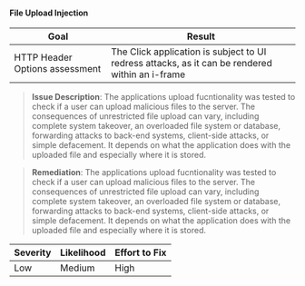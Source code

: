 
#### File Upload Injection
| Goal      | Result |
| ----------- | ----------- |
| HTTP Header Options assessment      | The Click application is subject to UI redress attacks, as it can be rendered within an i-frame       |
>**Issue Description**: 
The applications upload fucntionality was tested to check if a user can upload malicious files to the server. The consequences of unrestricted file upload can vary, including complete system takeover, an overloaded file system or database, forwarding attacks to back-end systems, client-side attacks, or simple defacement. It depends on what the application does with the uploaded file and especially where it is stored.

>**Remediation**: 
The applications upload fucntionality was tested to check if a user can upload malicious files to the server. The consequences of unrestricted file upload can vary, including complete system takeover, an overloaded file system or database, forwarding attacks to back-end systems, client-side attacks, or simple defacement. It depends on what the application does with the uploaded file and especially where it is stored.                                                                     

|Severity  | Likelihood  |  Effort to Fix |
|----------|-------------|------|
| Low |  Medium | High |
